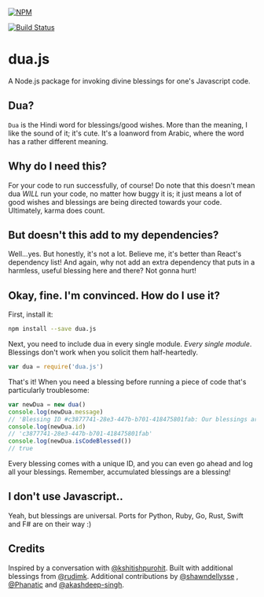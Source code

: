 [![NPM](https://nodei.co/npm/dua.js.png)](https://npmjs.org/package/dua.js)

[![Build Status](https://travis-ci.org/rudimk/dua.js.svg?branch=master)](https://travis-ci.org/rudimk/dua.js)

# dua.js
A Node.js package for invoking divine blessings for one's Javascript code.

## Dua?
`Dua` is the Hindi word for blessings/good wishes. More than the meaning, I like the sound of it; it's cute. It's a loanword from Arabic, 
where the word has a rather different meaning.

## Why do I need this?
For your code to run successfully, of course! Do note that this doesn't mean dua *WILL* run your code, no matter how buggy it is; it just means a lot 
of good wishes and blessings are being directed towards your code. Ultimately, karma does count. 

## But doesn't this add to my dependencies?
Well...yes. But honestly, it's not a lot. Believe me, it's better than React's dependency list! And again, why not add an extra dependency
that puts in a harmless, useful blessing here and there? Not gonna hurt!

## Okay, fine. I'm convinced. How do I use it?

First, install it:

```bash
npm install --save dua.js
```

Next, you need to include dua in every single module. _Every single module_. Blessings don't work when you solicit them half-heartedly.

```javascript
var dua = require('dua.js')
```

That's it! When you need a blessing before running a piece of code that's particularly troublesome:

```javascript
var newDua = new dua()
console.log(newDua.message)
// 'Blessing ID #c3877741-28e3-447b-b701-418475801fab: Our blessings are with you.'
console.log(newDua.id)
// 'c3877741-28e3-447b-b701-418475801fab'
console.log(newDua.isCodeBlessed())
// true
```

Every blessing comes with a unique ID, and you can even go ahead and log all your blessings. Remember, accumulated blessings are a blessing!

## I don't use Javascript..
Yeah, but blessings are universal. Ports for Python, Ruby, Go, Rust, Swift and F# are on their way :)

## Credits
Inspired by a conversation with [@kshitishpurohit](https://github.com/kshitishpurohit). Built with additional blessings from 
[@rudimk](https://github.com/rudimk). Additional contributions by [@shawndellysse](https://github.com/shawndellysse)
, [@Phanatic](https://github.com/Phanatic) and [@akashdeep-singh](https://github.com/akashdeep-singh).
